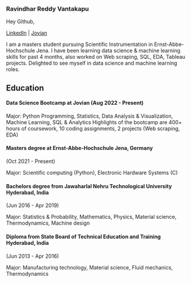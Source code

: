 ### Ravindhar Reddy Vantakapu 
Hey Github,


[LinkedIn](https://www.linkedin.com/in/ravindhar-reddy-vantakapu?lipi=urn:li:page:d_flagship3_profile_view_base_contact_details;jl2xQCMjQQKQ2NzYrdoBYg==) | [Jovian](https://jovian.ai/vravindhar22)


I am a masters student pursuing Scientific Instrumentation in Ernst-Abbe-Hochschule Jena. I have been learning data science & machine learning skills for past 4 months, also worked on Web scraping, SQL, EDA, Tableau projects. Delighted to see myself in data science and machine learning roles.


## Education
#### Data Science Bootcamp at Jovian (Aug 2022 - Present)

Major: Python Programming, Statistics, Data Analysis & Visualization, Machine Learning, SQL & Analytics 
Highlights of the bootcamp are 400+ hours of coursework, 10 coding assignments, 2 projects (Web scraping, EDA)

#### Masters degree at Ernst-Abbe-Hochschule Jena, Germany
(Oct 2021 - Present)

Major: Scientific computing (Python), Electronic Hardware Systems (C)

#### Bachelors degree from Jawaharlal Nehru Technological University Hyderabad, India
(Jun 2016 - Apr 2019)

Major: Statistics & Probability, Mathematics, Physics, Material science, Thermodynamics, Machine design

#### Diploma from State Board of Technical Education and Training Hyderabad, India
(Jun 2013 - Apr 2016)

Major: Manufacturing technology, Material science, Fluid mechanics, Thermodynamics
